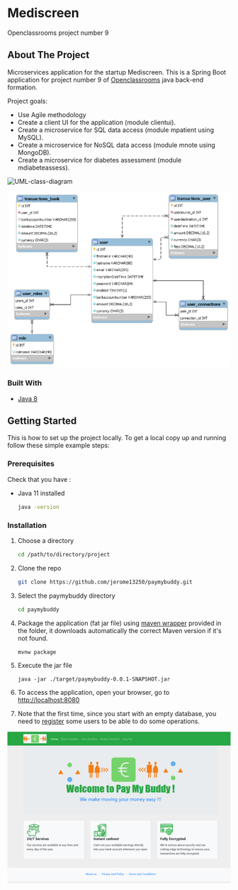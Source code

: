 # Mediscreen
Openclassrooms project number 9

<!-- ABOUT THE PROJECT -->
## About The Project

Microservices application for the startup Mediscreen. This is a Spring Boot application for project number 9 of [Openclassrooms](https://openclassrooms.com/) java back-end formation.

Project goals:
* Use Agile methodology
* Create a client UI for the application (module clientui).
* Create a microservice for SQL data access (module mpatient using MySQL).
* Create a microservice for NoSQL data access (module mnote using MongoDB).
* Create a microservice for diabetes assessment (module mdiabeteassess).

![UML-class-diagram](https://github.com/jerome13250/mediscreen/blob/master/images/Mediscreen_ClassDiagram.png)

![database](https://github.com/jerome13250/paymybuddy/blob/master/images/PayMyBuddy_diagram.png)


### Built With

* [Java 8](https://adoptopenjdk.net/)

<!-- GETTING STARTED -->
## Getting Started

This is how to set up the project locally.
To get a local copy up and running follow these simple example steps:

### Prerequisites

Check that you have : 
* Java 11 installed
  ```sh
  java -version
  ```

### Installation

1. Choose a directory
   ```sh
   cd /path/to/directory/project
   ```
2. Clone the repo
   ```sh
   git clone https://github.com/jerome13250/paymybuddy.git
   ```
3. Select the paymybuddy directory
   ```sh
   cd paymybuddy
   ```
4. Package the application (fat jar file) using [maven wrapper](https://github.com/takari/maven-wrapper) provided in the folder, it downloads automatically the correct Maven version if it's not found.
   ```sh
   mvnw package
   ```
5. Execute the jar file
   ```JS
   java -jar ./target/paymybuddy-0.0.1-SNAPSHOT.jar
   ```
6. To access the application, open your browser, go to [http://localhost:8080](http://localhost:8080)

7. Note that the first time, since you start with an empty database, you need to [register](http://localhost:8080/registration) some users to be able to do some operations.

![homepage](https://github.com/jerome13250/paymybuddy/blob/master/images/PayMyBuddy_homepage.png)